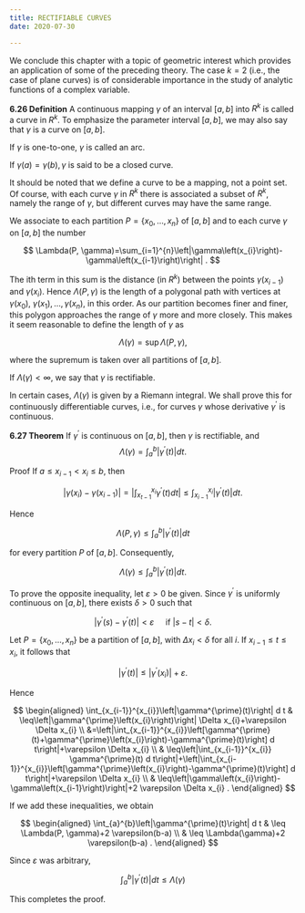 ```yaml
---
title: RECTIFIABLE CURVES
date: 2020-07-30

---
```


We conclude this chapter with a topic of geometric interest which provides an application of some of the preceding theory. The case $k=2$ (i.e., the case of plane curves) is of considerable importance in the study of analytic functions of a complex variable.

**6.26 Definition** A continuous mapping $\gamma$ of an interval $[a, b]$ into $R^{k}$ is called a curve in $R^{k}$. To emphasize the parameter interval $[a, b]$, we may also say that $\gamma$ is a curve on $[a, b]$.

If $\gamma$ is one-to-one, $\gamma$ is called an arc.

If $\gamma(a)=\gamma(b), \gamma$ is said to be a closed curve.

It should be noted that we define a curve to be a mapping, not a point set. Of course, with each curve $\gamma$ in $R^{k}$ there is associated a subset of $R^{k}$, namely the range of $\gamma$, but different curves may have the same range.

We associate to each partition $P=\left\{x_{0}, \ldots, x_{n}\right\}$ of $[a, b]$ and to each curve $\gamma$ on $[a, b]$ the number

$$
\Lambda(P, \gamma)=\sum_{i=1}^{n}\left|\gamma\left(x_{i}\right)-\gamma\left(x_{i-1}\right)\right| .
$$

The ith term in this sum is the distance (in $\left.R^{k}\right)$ between the points $\gamma\left(x_{i-1}\right)$ and $\gamma\left(x_{i}\right)$. Hence $\Lambda(P, \gamma)$ is the length of a polygonal path with vertices at $\gamma\left(x_{0}\right)$, $\gamma\left(x_{1}\right), \ldots, \gamma\left(x_{n}\right)$, in this order. As our partition becomes finer and finer, this polygon approaches the range of $\gamma$ more and more closely. This makes it seem reasonable to define the length of $\gamma$ as

$$
\Lambda(\gamma)=\sup \Lambda(P, \gamma),
$$

where the supremum is taken over all partitions of $[a, b]$.

If $\Lambda(\gamma)<\infty$, we say that $\gamma$ is rectifiable.

In certain cases, $\Lambda(\gamma)$ is given by a Riemann integral. We shall prove this for continuously differentiable curves, i.e., for curves $\gamma$ whose derivative $\gamma^{\prime}$ is continuous. 

**6.27 Theorem** If $\gamma^{\prime}$ is continuous on $[a, b]$, then $\gamma$ is rectifiable, and
$$
\Lambda(\gamma)=\int_{a}^{b}\left|\gamma^{\prime}(t)\right| d t .
$$

Proof If $a \leq x_{i-1}<x_{i} \leq b$, then

$$
\left|\gamma\left(x_{i}\right)-\gamma\left(x_{i-1}\right)\right|=\left|\int_{x_{t-1}}^{x_{i}} \gamma^{\prime}(t) d t\right| \leq \int_{x_{i-1}}^{x_{i}}\left|\gamma^{\prime}(t)\right| d t .
$$

Hence

$$
\Lambda(P, \gamma) \leq \int_{a}^{b}\left|\gamma^{\prime}(t)\right| d t
$$

for every partition $P$ of $[a, b]$. Consequently,

$$
\Lambda(\gamma) \leq \int_{a}^{b}\left|\gamma^{\prime}(t)\right| d t .
$$

To prove the opposite inequality, let $\varepsilon>0$ be given. Since $\gamma^{\prime}$ is uniformly continuous on $[a, b]$, there exists $\delta>0$ such that

$$
\left|\gamma^{\prime}(s)-\gamma^{\prime}(t)\right|<\varepsilon \quad \text { if }|s-t|<\delta .
$$

Let $P=\left\{x_{0}, \ldots, x_{n}\right\}$ be a partition of $[a, b]$, with $\Delta x_{i}<\delta$ for all $i$. If $x_{i-1} \leq t \leq x_{i}$, it follows that

$$
\left|\gamma^{\prime}(t)\right| \leq\left|\gamma^{\prime}\left(x_{i}\right)\right|+\varepsilon .
$$

Hence

$$
\begin{aligned}
\int_{x_{i-1}}^{x_{i}}\left|\gamma^{\prime}(t)\right| d t & \leq\left|\gamma^{\prime}\left(x_{i}\right)\right| \Delta x_{i}+\varepsilon \Delta x_{i} \\
&=\left|\int_{x_{i-1}}^{x_{i}}\left[\gamma^{\prime}(t)+\gamma^{\prime}\left(x_{i}\right)-\gamma^{\prime}(t)\right] d t\right|+\varepsilon \Delta x_{i} \\
& \leq\left|\int_{x_{i-1}}^{x_{i}} \gamma^{\prime}(t) d t\right|+\left|\int_{x_{i-1}}^{x_{i}}\left[\gamma^{\prime}\left(x_{i}\right)-\gamma^{\prime}(t)\right] d t\right|+\varepsilon \Delta x_{i} \\
& \leq\left|\gamma\left(x_{i}\right)-\gamma\left(x_{i-1}\right)\right|+2 \varepsilon \Delta x_{i} .
\end{aligned}
$$

If we add these inequalities, we obtain

$$
\begin{aligned}
\int_{a}^{b}\left|\gamma^{\prime}(t)\right| d t & \leq \Lambda(P, \gamma)+2 \varepsilon(b-a) \\
& \leq \Lambda(\gamma)+2 \varepsilon(b-a) .
\end{aligned}
$$

Since $\varepsilon$ was arbitrary,

$$
\int_{a}^{b}\left|\gamma^{\prime}(t)\right| d t \leq \Lambda(\gamma)
$$

This completes the proof.